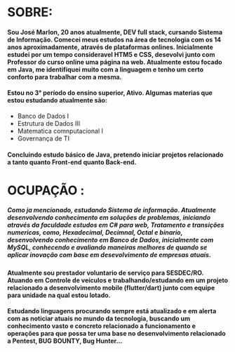 # SOBRE: 
#### Sou José Marlon, 20 anos atualmente, DEV full stack, cursando Sistema de Informação. Comecei meus estudos na área de tecnologia com os 14 anos aproximadamente, através de plataformas onlines. Inicialmente estudei por um tempo consideravel HTM5 e CSS, desevolvi junto com Professor do curso online uma página na web. Atualmente estou focado em Java, me identifiquei muito com a linguagem e tenho um certo conforto para trabalhar com a mesma. 
#### Estou no 3° período do ensino superior, Ativo. Algumas materias que estou estudando atualmente são:
- Banco de Dados I
- Estrutura de Dados III
- Matematica comnputacional I
- Governança de TI 

#### Concluindo estudo básico de Java, pretendo iniciar projetos relacionado a tanto quanto Front-end quanto Back-end. 

# OCUPAÇÃO :
##### Como ja mencionado, estudando Sistema de informação. Atualmente desenvolvendo conhecimento em soluções de problemas, iniciando através da faculdade estudos em C# para web, Tratamento e transições numericas, como, Hexadecimal, Decimnal, Octal e binario, desenvolvendo conhecimento em Banco de Dados, inicialmente com MySQL, conhecendo e avaliando maneiras melhores de quando se aplicar inovação com base em desevolvimento de empresas atuais. 
#### Atualmente sou prestador voluntario de serviço para SESDEC/RO. Atuando em Controle de veículos e trabalhando/estudando em um projeto relacionado a desenvolvimento mobile (flutter/dart) junto com equipe para unidade na qual estou lotado. 
#### Estudando linguagens procurando sempre está atualizado e em alerta com as noticiar atuais no mundo da tecnologia, buscando um conhecimento vasto e concreto relacionado a funcionamento e operações para que possa ter uma base no desenvolvimento relacionado a Pentest, BUG BOUNTY, Bug Hunter... 
